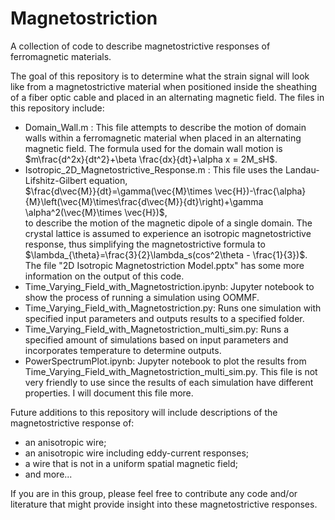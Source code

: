 # Magnetostriction
A collection of code to describe magnetostrictive responses of ferromagnetic materials.

The goal of this repository is to determine what the strain signal will look like from a magnetostrictive material when positioned inside the sheathing of a fiber optic cable and placed in an alternating magnetic field. The files in this repository include:

<ul>
  <li>Domain_Wall.m : This file attempts to describe the motion of domain walls within a ferromagnetic material when placed in an alternating magnetic field. The formula used for the domain wall motion is $m\frac{d^2x}{dt^2}+\beta \frac{dx}{dt}+\alpha x = 2M_sH$.</li>
  <li>Isotropic_2D_Magnetostrictive_Response.m : This file uses the Landau-Lifshitz-Gilbert equation, <br> $\frac{d\vec{M}}{dt}=\gamma(\vec{M}\times \vec{H})-\frac{\alpha}{M}\left(\vec{M}\times\frac{d\vec{M}}{dt}\right)+\gamma \alpha^2(\vec{M}\times \vec{H})$, <br> to describe the motion of the magnetic dipole of a single domain. The crystal lattice is assumed to experience an isotropic magnetostrictive response, thus simplifying the magnetostrictive formula to $\lambda_{\theta}=\frac{3}{2}\lambda_s(cos^2\theta - \frac{1}{3})$. The file "2D Isotropic Magnetostriction Model.pptx" has some more information on the output of this code. </li>
  <li>Time_Varying_Field_with_Magnetostriction.ipynb: Jupyter notebook to show the process of running a simulation using OOMMF.</li>
  <li>Time_Varying_Field_with_Magnetostriction.py: Runs one simulation with specified input parameters and outputs results to a specified folder.</li>
  <li>Time_Varying_Field_with_Magnetostriction_multi_sim.py: Runs a specified amount of simulations based on input parameters and incorporates temperature to determine outputs.</li>
  <li>PowerSpectrumPlot.ipynb: Jupyter notebook to plot the results from Time_Varying_Field_with_Magnetostriction_multi_sim.py. This file is not very friendly to use since the results of each simulation have different properties. I will document this file more.</li>
</ul>

Future additions to this repository will include descriptions of the magnetostrictive response of: 

<ul>
  <li>an anisotropic wire;</li> 
  <li>an anisotropic wire including eddy-current responses;</li>
  <li>a wire that is not in a uniform spatial magnetic field;</li>
  <li>and more...</li>
</ul>

If you are in this group, please feel free to contribute any code and/or literature that might provide insight into these magnetostrictive responses.
